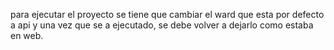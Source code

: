 para ejecutar el proyecto se tiene que cambiar el ward que esta por defecto a api y una vez que se a ejecutado, se debe volver a dejarlo como estaba en web.

